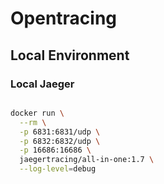 # Opentracing 

## Local Environment


### Local Jaeger

```bash

docker run \
  --rm \
  -p 6831:6831/udp \
  -p 6832:6832/udp \
  -p 16686:16686 \
  jaegertracing/all-in-one:1.7 \
  --log-level=debug

```



